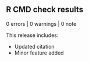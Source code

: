 ## R CMD check results

0 errors | 0 warnings | 0 note

This release includes:
* Updated citation
* Minor feature added
